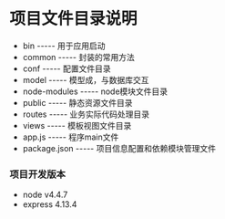 # 项目文件目录说明
- bin           ----- 用于应用启动
- common		----- 封装的常用方法
- conf			----- 配置文件目录
- model			----- 模型成，与数据库交互
- node-modules	----- node模块文件目录
- public		----- 静态资源文件目录
- routes		----- 业务实际代码处理目录
- views			----- 模板视图文件目录
- app.js		----- 程序main文件
- package.json ----- 项目信息配置和依赖模块管理文件



### 项目开发版本
- node     v4.4.7
- express  4.13.4